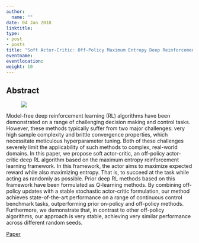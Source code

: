 ```yaml
---
author:
  name: ""
date: 04 Jan 2018
linktitle:
type:
- post
- posts
title: "Soft Actor-Critic: Off-Policy Maximum Entropy Deep Reinforcement Learning with a Stochastic Actor"
eventname:
eventlocation:  
weight: 10
---
```


## Abstract

<figure>
  <img src="/images/SAC.png" />
</figure>

Model-free deep reinforcement learning (RL) algorithms have been demonstrated on a range of challenging decision making and control tasks. However, these methods typically suffer from two major challenges: very high sample complexity and brittle convergence properties, which necessitate meticulous hyperparameter tuning. Both of these challenges severely limit the applicability of such methods to complex, real-world domains. In this paper, we propose soft actor-critic, an off-policy actor-critic deep RL algorithm based on the maximum entropy reinforcement learning framework. In this framework, the actor aims to maximize expected reward while also maximizing entropy. That is, to succeed at the task while acting as randomly as possible. Prior deep RL methods based on this framework have been formulated as Q-learning methods. By combining off-policy updates with a stable stochastic actor-critic formulation, our method achieves state-of-the-art performance on a range of continuous control benchmark tasks, outperforming prior on-policy and off-policy methods. Furthermore, we demonstrate that, in contrast to other off-policy algorithms, our approach is very stable, achieving very similar performance across different random seeds.

[Paper](https://arxiv.org/pdf/1801.01290.pdf)
